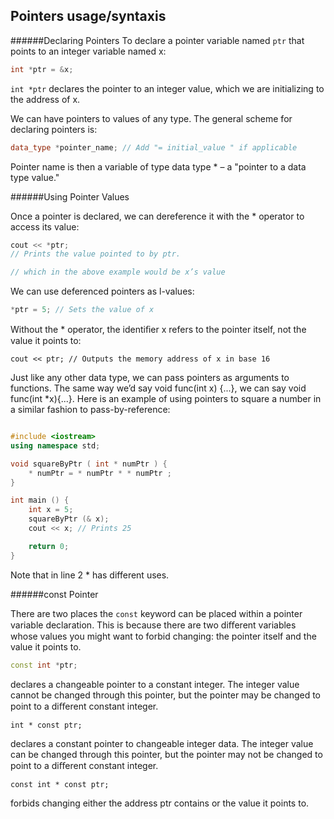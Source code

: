 ## Pointers usage/syntaxis

 ######Declaring Pointers
To declare a pointer variable named `ptr` that points to an integer variable named x:
```cpp
int *ptr = &x;
```

`int *ptr` declares the pointer to an integer value, which we are initializing to the address of x.

We can have pointers to values of any type. The general scheme for declaring pointers is:
```cpp
data_type *pointer_name; // Add "= initial_value " if applicable
```
Pointer name is then a variable of type data type * – a "pointer to a data type value."

######Using Pointer Values

Once a pointer is declared, we can dereference it with the * operator to access its value:
```cpp
cout << *ptr;
// Prints the value pointed to by ptr.

// which in the above example would be x’s value
```

We can use deferenced pointers as l-values:
```cpp
*ptr = 5; // Sets the value of x
```
Without the * operator, the identiﬁer x refers to the pointer itself, not the value it points
to:
```
cout << ptr; // Outputs the memory address of x in base 16
```
Just like any other data type, we can pass pointers as arguments to functions. The same
way we’d say void func(int x) {...}, we can say void func(int *x){...}. Here is an
example of using pointers to square a number in a similar fashion to pass-by-reference:

```cpp

#include <iostream>
using namespace std;

void squareByPtr ( int * numPtr ) {
	* numPtr = * numPtr * * numPtr ;
}

int main () {
	int x = 5;
	squareByPtr (& x);
	cout << x; // Prints 25

	return 0;
}
```

Note that in line 2 * has different uses.

######const Pointer

There are two places the `const` keyword can be placed within a pointer variable declaration.
This is because there are two diﬀerent variables whose values you might want to forbid
changing: the pointer itself and the value it points to.
```cpp
const int *ptr;
```

declares a changeable pointer to a constant integer. The integer value cannot be changed
through this pointer, but the pointer may be changed to point to a diﬀerent constant integer.
```
int * const ptr;
```
declares a constant pointer to changeable integer data. The integer value can be changed
through this pointer, but the pointer may not be changed to point to a diﬀerent constant
integer.
```
const int * const ptr;
```
forbids changing either the address ptr contains or the value it points to.
